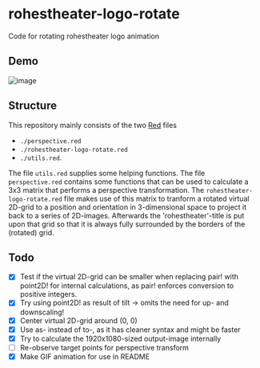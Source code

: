 # rohestheater-logo-rotate
Code for rotating rohestheater logo animation

## Demo
![image](./presentation.gif)

## Structure
This repository mainly consists of the two [Red](https://www.red-lang.org/p/about.html) files
 - `./perspective.red`
 - `./rohestheater-logo-rotate.red`
 - `./utils.red`.

The file `utils.red` supplies some helping functions.
The file `perspective.red` contains some functions that can be used to calculate a 3x3 matrix that performs a perspective transformation.
The `rohestheater-logo-rotate.red` file makes use of this matrix to tranform a rotated virtual 2D-grid to a position and orientation in 3-dimensional space to project it back to a series of 2D-images.
Afterwards the 'rohestheater'-title is put upon that grid so that it is always fully surrounded by the borders of the (rotated) grid.

<!-- all issues got resolved!
## Notes
 - As there currently is an issue with a segmentation fault probably due to a GC issue, the program is wrapped into a script, which calls the script on a subset of the frames to be generated.
 - For stability of the grid representation the output-format is twice the size of the intended output-format and needs to be scaled down. This procedure removes jittering-effects reliably.
-->

## Todo
 - [x] Test if the virtual 2D-grid can be smaller when replacing pair! with point2D! for internal calculations, as pair! enforces conversion to positive integers.
 - [x] Try using point2D! as result of tilt -> omits the need for up- and downscaling!
 - [x] Center virtual 2D-grid around (0, 0)
 - [x] Use as-<type> instead of to-<type>, as it has cleaner syntax and might be faster
 - [x] Try to calculate the 1920x1080-sized output-image internally
 - [ ] Re-observe target points for perspective transform
 - [x] Make GIF animation for use in README
